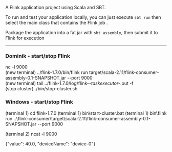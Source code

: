A Flink application project using Scala and SBT.

To run and test your application locally, you can just execute `sbt run` then select the main class that contains the Flink job . 

Package the application into a fat jar with `sbt assembly`, then submit it to Flink for execution 

---

### Dominik - start/stop Flink
nc -l 9000  
(new terminal) ../flink-1.7.0/bin/flink run target/scala-2.11/flink-consumer-assembly-0.1-SNAPSHOT.jar --port 9000  
(new terminal) tail ../flink-1.7.0/log/flink-*-taskexecutor-*.out -f  
(stop cluster) ./bin/stop-cluster.sh  

### Windows - start/stop Flink
(terminal 1) cd flink-1.7.0
(terminal 1) bin\start-cluster.bat
(terminal 1) bin\flink run ..\flink-consumer\target\scala-2.11\flink-consumer-assembly-0.1-SNAPSHOT.jar --port 9000

(terminal 2) ncat -l 9000 

{"value": 40.0, "deviceName": "device-0"}
